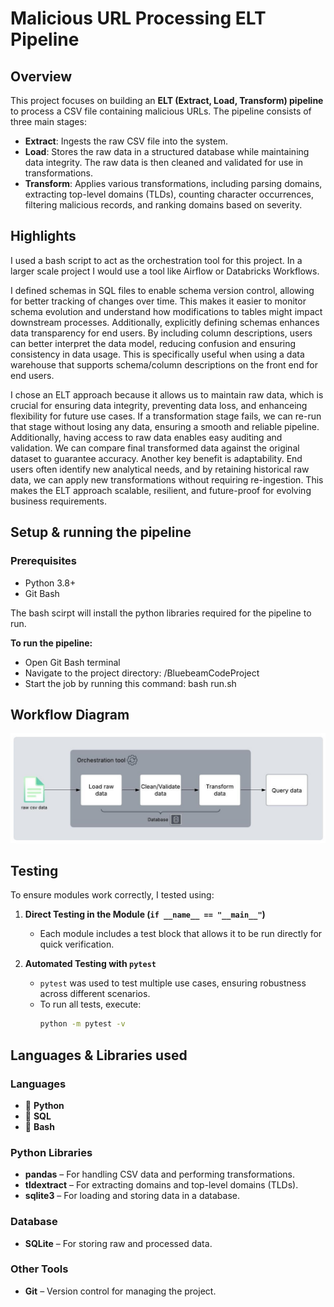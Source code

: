 # Malicious URL Processing ELT Pipeline

## Overview

This project focuses on building an **ELT (Extract, Load, Transform) pipeline** to process a CSV file containing malicious URLs. The pipeline consists of three main stages:

- **Extract**: Ingests the raw CSV file into the system.  
- **Load**: Stores the raw data in a structured database while maintaining data integrity. The raw data is then cleaned and validated for use in transformations.
- **Transform**: Applies various transformations, including parsing domains, extracting top-level domains (TLDs), counting character occurrences, filtering malicious records, and ranking domains based on severity.

## Highlights

I used a bash script to act as the orchestration tool for this project. In a larger scale project I would use a tool like Airflow or Databricks Workflows.

I defined schemas in SQL files to enable schema version control, allowing for better tracking of changes over time. This makes it easier to monitor schema evolution and understand how modifications to tables might impact downstream processes. Additionally, explicitly defining schemas enhances data transparency for end users. By including column descriptions, users can better interpret the data model, reducing confusion and ensuring consistency in data usage. This is specifically useful when using a data warehouse that supports schema/column descriptions on the front end for end users.

I chose an ELT approach because it allows us to maintain raw data, which is crucial for ensuring data integrity, preventing data loss, and enhanceing flexibility for future use cases. If a transformation stage fails, we can re-run that stage without losing any data, ensuring a smooth and reliable pipeline. Additionally, having access to raw data enables easy auditing and validation. We can compare final transformed data against the original dataset to guarantee accuracy. Another key benefit is adaptability. End users often identify new analytical needs, and by retaining historical raw data, we can apply new transformations without requiring re-ingestion. This makes the ELT approach scalable, resilient, and future-proof for evolving business requirements.

## Setup & running the pipeline
### Prerequisites
- Python 3.8+
- Git Bash

The bash scirpt will install the python libraries required for the pipeline to run.

**To run the pipeline:**  
- Open Git Bash terminal  
- Navigate to the project directory: /BluebeamCodeProject  
- Start the job by running this command: bash run.sh  

## Workflow Diagram
![alt text](diagrams/BluebeamProjectDiagram.jpeg)

## Testing
To ensure modules work correctly, I tested using:
1. **Direct Testing in the Module (`if __name__ == "__main__"`)**  
   - Each module includes a test block that allows it to be run directly for quick verification.

2. **Automated Testing with `pytest`**  
   - `pytest` was used to test multiple use cases, ensuring robustness across different scenarios.  
   - To run all tests, execute:  
     ```sh
     python -m pytest -v
     ```

## Languages & Libraries used
### **Languages**  
- 🐍 **Python**
- 📄 **SQL**
- 🐧 **Bash**

### **Python Libraries**  
- **pandas** – For handling CSV data and performing transformations.  
- **tldextract** – For extracting domains and top-level domains (TLDs).  
- **sqlite3** – For loading and storing data in a database.  

### **Database**  
- **SQLite** – For storing raw and processed data.  

### **Other Tools**  
- **Git** – Version control for managing the project.  